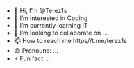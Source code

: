 - 👋 Hi, I’m @Terez1s
- 👀 I’m interested in Coding
- 🌱 I’m currently learning IT
- 💞️ I’m looking to collaborate on ...
- 📫 How to reach me https//t.me/terez1s
- 😄 Pronouns: ...
- ⚡ Fun fact: ...

<!---
Terez1s/Terez1s is a ✨ special ✨ repository because its `README.md` (this file) appears on your GitHub profile.
You can click the Preview link to take a look at your changes.
--->
